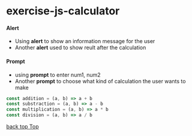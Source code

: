 # exercise-js-calculator

#### Alert

- Using **alert** to show an information message for the user
- Another **alert** used to show reult after the calculation

#### Prompt

- using **prompt** to enter num1, num2
- Another **prompt** to choose what kind of calculation the user wants to make

```js
const addition = (a, b) => a + b
const substraction = (a, b) => a - b
const multiplication = (a, b) => a * b
const division = (a, b) => a / b
```

[back top Top](#exercise-js-calculator)
